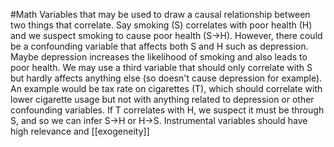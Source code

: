 #Math 
Variables that may be used to draw a causal relationship between two things that correlate. 
Say smoking (S) correlates with poor health (H) and we suspect smoking to cause poor health (S->H). However, there could be a confounding variable that affects both S and H such as depression. Maybe depression increases the likelihood of smoking and also leads to poor health. We may use a third variable that should only correlate with S but hardly affects anything else (so doesn't cause depression for example). An example would be tax rate on cigarettes (T), which should correlate with lower cigarette usage but not with anything related to depression or other confounding variables. If T correlates with H, we suspect it must be through S, and so we can infer S->H or H->S. Instrumental variables should have high relevance and [[exogeneity]]